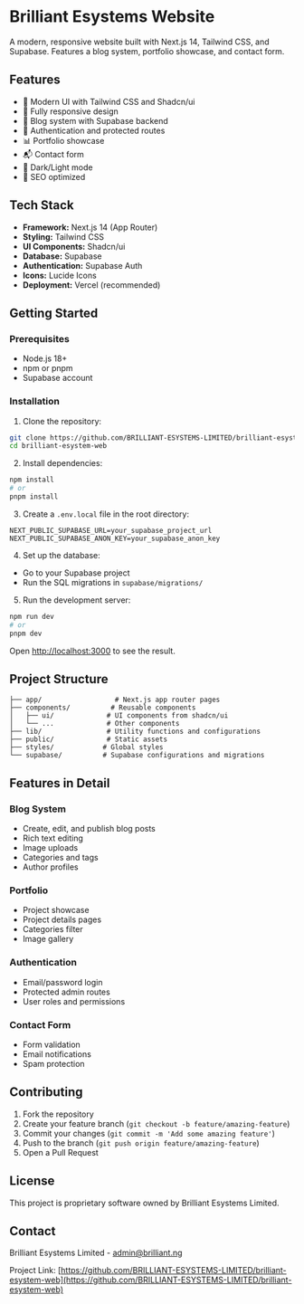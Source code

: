 # Brilliant Esystems Website

A modern, responsive website built with Next.js 14, Tailwind CSS, and Supabase. Features a blog system, portfolio showcase, and contact form.

## Features

- 🎨 Modern UI with Tailwind CSS and Shadcn/ui
- 📱 Fully responsive design
- 📝 Blog system with Supabase backend
- 🔐 Authentication and protected routes
- 📊 Portfolio showcase
- 📬 Contact form
- 🌙 Dark/Light mode
- 🎯 SEO optimized

## Tech Stack

- **Framework:** Next.js 14 (App Router)
- **Styling:** Tailwind CSS
- **UI Components:** Shadcn/ui
- **Database:** Supabase
- **Authentication:** Supabase Auth
- **Icons:** Lucide Icons
- **Deployment:** Vercel (recommended)

## Getting Started

### Prerequisites

- Node.js 18+ 
- npm or pnpm
- Supabase account

### Installation

1. Clone the repository:
```bash
git clone https://github.com/BRILLIANT-ESYSTEMS-LIMITED/brilliant-esystem-web.git
cd brilliant-esystem-web
```

2. Install dependencies:
```bash
npm install
# or
pnpm install
```

3. Create a `.env.local` file in the root directory:
```env
NEXT_PUBLIC_SUPABASE_URL=your_supabase_project_url
NEXT_PUBLIC_SUPABASE_ANON_KEY=your_supabase_anon_key
```

4. Set up the database:
- Go to your Supabase project
- Run the SQL migrations in `supabase/migrations/`

5. Run the development server:
```bash
npm run dev
# or
pnpm dev
```

Open [http://localhost:3000](http://localhost:3000) to see the result.

## Project Structure

```
├── app/                  # Next.js app router pages
├── components/          # Reusable components
│   ├── ui/             # UI components from shadcn/ui
│   └── ...             # Other components
├── lib/                # Utility functions and configurations
├── public/             # Static assets
├── styles/            # Global styles
└── supabase/          # Supabase configurations and migrations
```

## Features in Detail

### Blog System
- Create, edit, and publish blog posts
- Rich text editing
- Image uploads
- Categories and tags
- Author profiles

### Portfolio
- Project showcase
- Project details pages
- Categories filter
- Image gallery

### Authentication
- Email/password login
- Protected admin routes
- User roles and permissions

### Contact Form
- Form validation
- Email notifications
- Spam protection

## Contributing

1. Fork the repository
2. Create your feature branch (`git checkout -b feature/amazing-feature`)
3. Commit your changes (`git commit -m 'Add some amazing feature'`)
4. Push to the branch (`git push origin feature/amazing-feature`)
5. Open a Pull Request

## License

This project is proprietary software owned by Brilliant Esystems Limited.

## Contact

Brilliant Esystems Limited - admin@brilliant.ng

Project Link: [https://github.com/BRILLIANT-ESYSTEMS-LIMITED/brilliant-esystem-web](https://github.com/BRILLIANT-ESYSTEMS-LIMITED/brilliant-esystem-web) 